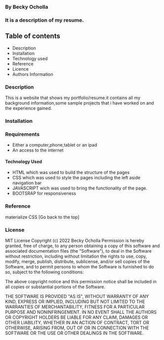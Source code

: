 ### By Becky Ocholla
### It is a description of my resume.
## Table of contents
* Description
* Installation
* Technology used
* Reference
* Licence
* Authors Information
### Description
<p>This is a website that shows my portfolio/resume.it contains all my background information,some sample projects that i have worked on and the experience gained.<P>

### Installation
### Requirements
* Either a computer,phone,tablet or an ipad
* An access to the internet
#### Technology Used
* HTML which was used to build the structure of the pages
* CSS which was used to style the pages including the left aside navigation bar
* JAVASCRIPT wich was used to bring the functionality of the page.
* BOOTSRAP for responsiveness
### Reference
materialize CSS
[Go back to the top]
### License

MIT License
Copyright (c) 2022 Becky Ocholla
Permission is hereby granted, free of charge, to any person obtaining a copy of this software and associated documentation files (the "Software"), to deal in the Software without restriction, including without limitation the rights to use, copy, modify, merge, publish, distribute, sublicense, and/or sell copies of the Software, and to permit persons to whom the Software is furnished to do so, subject to the following conditions:

The above copyright notice and this permission notice shall be included in all copies or substantial portions of the Software.

THE SOFTWARE IS PROVIDED "AS IS", WITHOUT WARRANTY OF ANY KIND, EXPRESS OR IMPLIED, INCLUDING BUT NOT LIMITED TO THE WARRANTIES OF MERCHANTABILITY, FITNESS FOR A PARTICULAR PURPOSE AND NONINFRINGEMENT. IN NO EVENT SHALL THE AUTHORS OR COPYRIGHT HOLDERS BE LIABLE FOR ANY CLAIM, DAMAGES OR OTHER LIABILITY, WHETHER IN AN ACTION OF CONTRACT, TORT OR OTHERWISE, ARISING FROM, OUT OF OR IN CONNECTION WITH THE SOFTWARE OR THE USE OR OTHER DEALINGS IN THE SOFTWARE.